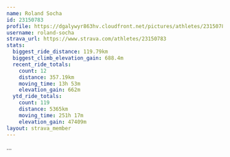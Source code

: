 ```yaml
---
name: Roland Socha
id: 23150783
profile: https://dgalywyr863hv.cloudfront.net/pictures/athletes/23150783/14745672/4/large.jpg
username: roland-socha
strava_url: https://www.strava.com/athletes/23150783
stats:
  biggest_ride_distance: 119.79km
  biggest_climb_elevation_gain: 688.4m
  recent_ride_totals:
    count: 12
    distance: 357.19km
    moving_time: 13h 53m
    elevation_gain: 662m
  ytd_ride_totals:
    count: 119
    distance: 5365km
    moving_time: 251h 17m
    elevation_gain: 47409m
layout: strava_member
--- 
```

...
